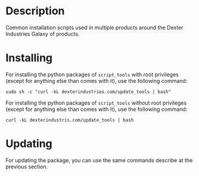 # Description
Common installation scripts used in multiple products around the Dexter Industries Galaxy of products.

# Installing

For installing the python packages of `script_tools` with root privileges (except for anything else than comes with it), use the following command:
```
sudo sh -c "curl -kL dexterindustries.com/update_tools | bash"
```

For installing the python packages of `script_tools` without root privileges (except for anything else than comes with it), use the following command:
```
curl -kL dexterindustris.com/update_tools | bash
```

# Updating

For updating the package, you can use the same commands describe at the previous section.
